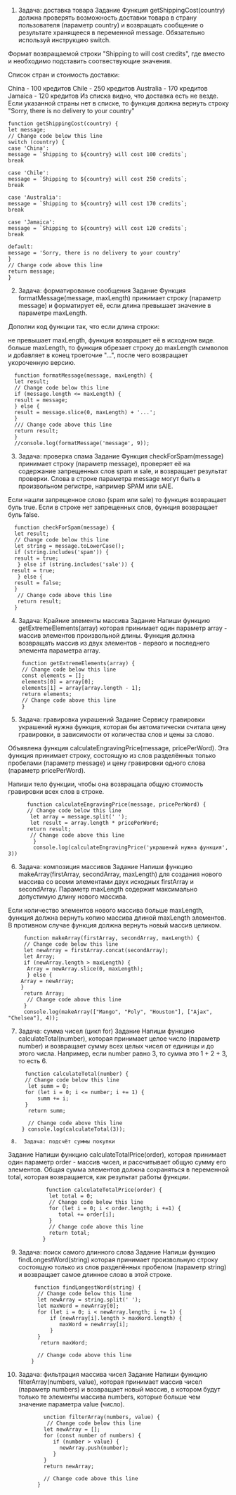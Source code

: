    1.  Задача: доставка товара
Задание
Функция getShippingCost(country) должна проверять возможность доставки товара в страну пользователя (параметр country) и возвращать сообщение о результате хранящееся в переменной message. Обязательно используй инструкцию switch.

Формат возвращаемой строки "Shipping to <country> will cost <price> credits", где вместо <country> и <price> необходимо подставить соотвествующие значения.

Список стран и стоимость доставки:

China - 100 кредитов
Chile - 250 кредитов
Australia - 170 кредитов
Jamaica - 120 кредитов
Из списка видно, что доставка есть не везде. Если указанной страны нет в списке, то функция должна вернуть строку "Sorry, there is no delivery to your country"
  
    function getShippingCost(country) {
    let message;
    // Change code below this line
    switch (country) {
    case 'China':
    message = `Shipping to ${country} will cost 100 credits`;
    break
      
    case 'Chile':
    message = `Shipping to ${country} will cost 250 credits`;
    break
      
    case 'Australia':
    message = `Shipping to ${country} will cost 170 credits`;
    break
      
    case 'Jamaica':
    message = `Shipping to ${country} will cost 120 credits`;
    break
      
    default:
    message = 'Sorry, there is no delivery to your country'
    }
    // Change code above this line
    return message;
    }
    
  2.  Задача: форматирование сообщения
Задание
Функция formatMessage(message, maxLength) принимает строку (параметр message) и форматирует её, если длина превышает значение в параметре maxLength.

Дополни код функции так, что если длина строки:

не превышает maxLength, функция возвращает её в исходном виде.
больше maxLength, то функция обрезает строку до maxLength символов и добавляет в конец троеточие "...", после чего возвращает укороченную версию.
    
      function formatMessage(message, maxLength) {
      let result;
      // Change code below this line
      if (message.length <= maxLength) {
      result = message; 
      } else {
      result = message.slice(0, maxLength) + '...';
      }
      /// Change code above this line
      return result;
      }
      //console.log(formatMessage('message', 9));

                                 
   3.  Задача: проверка спама
Задание
Функция checkForSpam(message) принимает строку (параметр message), проверяет её на содержание запрещенных слов spam и sale, и возвращает результат проверки. Слова в строке параметра message могут быть в произвольном регистре, например SPAM или sAlE.

Если нашли запрещенное слово (spam или sale) то функция возвращает буль true.
Если в строке нет запрещенных слов, функция возвращает буль false.
                                 
      function checkForSpam(message) {
      let result;
      // Change code below this line
      let string = message.toLowerCase();
      if (string.includes('spam')) {
      result = true;
       } else if (string.includes('sale')) {
     result = true; 
       } else {
      result = false; 
      }
       // Change code above this line
       return result;
      }
                                     
     
   4. Задача: Крайние элементы массива
Задание
Напиши функцию getExtremeElements(array) которая принимает один параметр array - массив элементов произвольной длины. Функция должна возвращать массив из двух элементов - первого и последнего элемента параметра array.
                                     
           function getExtremeElements(array) {
           // Change code below this line
           const elements = [];
           elements[0] = array[0];
           elements[1] = array[array.length - 1];
           return elements;
           // Change code above this line
           }                              
                           
  5.  Задача: гравировка украшений
Задание
Сервису гравировки украшений нужна функция, которая бы автоматически считала цену гравировки, в зависимости от количества слов и цены за слово.

Объявлена функция calculateEngravingPrice(message, pricePerWord). Эта функция принимает строку, состоящую из слов разделённых только пробелами (параметр message) и цену гравировки одного слова (параметр pricePerWord).

Напиши тело функции, чтобы она возвращала общую стоимость гравировки всех слов в строке.
                                      
          function calculateEngravingPrice(message, pricePerWord) {
          // Change code below this line
           let array = message.split(' ');
           let result = array.length * pricePerWord;
          return result;
           // Change code above this line
            }
            console.log(calculateEngravingPrice('украшений нужна функция', 3))                           

                                     
   6. Задача: композиция массивов
Задание
Напиши функцию makeArray(firstArray, secondArray, maxLength) для создания нового массива со всеми элементами двух исходных firstArray и secondArray. Параметр maxLength содержит максимально допустимую длину нового массива.

Если количество элементов нового массива больше maxLength, функция должна вернуть копию массива длиной maxLength элементов. В противном случае функция должна вернуть новый массив целиком.
                                     
         function makeArray(firstArray, secondArray, maxLength) {
         // Change code below this line
         let newArray = firstArray.concat(secondArray);
         let Array;
         if (newArray.length > maxLength) {
          Array = newArray.slice(0, maxLength); 
          } else {
        Array = newArray;
        }
         return Array;
          // Change code above this line
         }
         console.log(makeArray(["Mango", "Poly", "Houston"], ["Ajax", "Chelsea"], 4));       
   
   

   7.  Задача: сумма чисел (цикл for)
Задание
Напиши функцию calculateTotal(number), которая принимает целое число (параметр number) и возвращает сумму всех целых чисел от единицы и до этого числа. Например, если number равно 3, то сумма это 1 + 2 + 3, то есть 6.
   
             function calculateTotal(number) {
             // Change code below this line
              let summ = 0;
             for (let i = 0; i <= number; i += 1) {
                 summ += i;
             }
              return summ;

              // Change code above this line
            } console.log(calculateTotal(3));
  

                                        
     8.  Задача: подсчёт суммы покупки
Задание
Напиши функцию calculateTotalPrice(order), которая принимает один параметр order - массив чисел, и рассчитывает общую сумму его элементов. Общая сумма элементов должна сохраняться в переменной total, которая возвращается, как результат работы функции.
                                        
                                        
                function calculateTotalPrice(order) {
                 let total = 0;
                 // Change code below this line
                 for (let i = 0; i < order.length; i +=1) {
                    total += order[i]; 
                 }
                 // Change code above this line
                 return total;
               }                       

   
   
   9.  Задача: поиск самого длинного слова
Задание
Напиши функцию findLongestWord(string) которая принимает произвольную строку состоящую только из слов разделённых пробелом (параметр string) и возвращает самое длинное слово в этой строке.
   
                function findLongestWord(string) {
                 // Change code below this line
                 let newArray = string.split(' ');
                 let maxWord = newArray[0];
                 for (let i = 0; i < newArray.length; i += 1) {
                     if (newArray[i].length > maxWord.length) {
                        maxWord = newArray[i]; 
                     }
                 }
                  return maxWord;

                 // Change code above this line
               }

   
   
   10.  Задача: фильтрация массива чисел
Задание
Напиши функцию filterArray(numbers, value), которая принимает массив чисел (параметр numbers) и возвращает новый массив, в котором будут только те элементы массива numbers, которые больше чем значение параметра value (число).
   
                  
                    unction filterArray(numbers, value) {
                     // Change code below this line
                    let newArray = [];
                    for (const number of numbers) {
                       if (number > value) {
                         newArray.push(number); 
                       }
                    }
                    return newArray;

                    // Change code above this line
                  }
